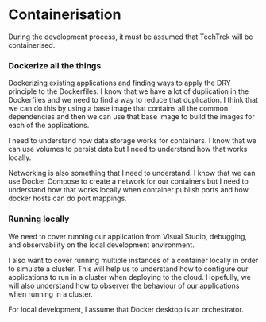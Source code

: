 # Containerisation

During the development process, it must be assumed that TechTrek will be containerised.



### Dockerize all the things

Dockerizing existing applications and finding ways to apply the DRY principle to the Dockerfiles. I know that we have a lot of duplication in the Dockerfiles and we need to find a way to reduce that duplication. I think that we can do this by using a base image that contains all the common dependencies and then we can use that base image to build the images for each of the applications.

I need to understand how data storage works for containers. I know that we can use volumes to persist data but I need to understand how that works locally.

Networking is also something that I need to understand. I know that we can use Docker Compose to create a network for our containers but I need to understand how that works locally when container publish ports and how docker hosts can do port mappings.

### Running locally

We need to cover running our application from Visual Studio, debugging, and observability on the local development environment.

I also want to cover running multiple instances of a container locally in order to simulate a cluster. This will help us to understand how to configure our applications to run in a cluster when deploying to the cloud. Hopefully, we will also understand how to observer the behaviour of our applications when running in a cluster.

For local development, I assume that Docker desktop is an orchestrator.

